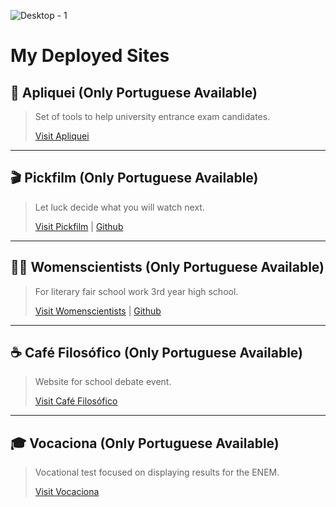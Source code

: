 ![Desktop - 1](https://github.com/SrDouglax/SrDouglax/assets/69745104/6c0535e5-32ab-44ee-ad48-1811c517d962)

# My Deployed Sites

## 🚀 Apliquei (Only Portuguese Available)  
> Set of tools to help university entrance exam candidates.
> 
> [Visit Apliquei](https://apliquei.vercel.app/)

---

## 🎬 Pickfilm (Only Portuguese Available)  
> Let luck decide what you will watch next.
> 
> [Visit Pickfilm](https://pickfilm.vercel.app/) | [Github](https://github.com/SrDouglax/Filmeeter)

---

## 👩‍🦱 Womenscientists (Only Portuguese Available)  
> For literary fair school work 3rd year high school.
> 
> [Visit Womenscientists](https://womenscientists.vercel.app) | [Github](https://github.com/SrDouglax/womenscientists)

---

## ☕ Café Filosófico (Only Portuguese Available)  
> Website for school debate event.
> 
> [Visit Café Filosófico](https://cafe-filosofico.web.app/)

---

## 🎓 Vocaciona (Only Portuguese Available)  
> Vocational test focused on displaying results for the ENEM.
> 
> [Visit Vocaciona](https://vocaciona.vercel.app/)
